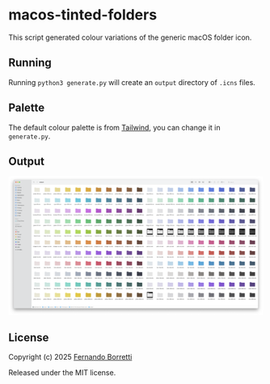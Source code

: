 # macos-tinted-folders

This script generated colour variations of the generic macOS folder icon.

## Running

Running `python3 generate.py` will create an `output` directory of `.icns` files.

## Palette

The default colour palette is from [Tailwind][tw], you can change it in `generate.py`.

## Output

![](screenshot.png)

## License

Copyright (c) 2025 [Fernando Borretti](https://borretti.me/)

Released under the MIT license.

[tw]: https://tailwindcss.com/docs/customizing-colors
